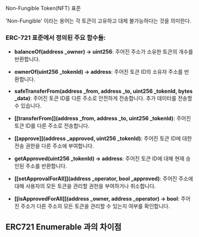 Non-Fungible Token(NFT) 표준

'Non-Fungible' 이라는 용어는 각 토큰이 고유하고 대체 불가능하다는 것을 의미한다.

### ERC-721 표준에서 정의된 주요 함수들:

- **balanceOf(address _owner) → uint256**: 주어진 주소가 소유한 토큰의 개수를 반환합니다.

- **ownerOf(uint256 _tokenId) → address**: 주어진 토큰 ID의 소유자 주소를 반환합니다.

- **safeTransferFrom(address _from, address _to, uint256 _tokenId, bytes _data)**: 주어진 토큰 ID를 다른 주소로 안전하게 전송합니다. 추가 데이터를 전송할 수 있습니다.

- **[[transferFrom]](address _from, address _to, uint256 _tokenId)**: 주어진 토큰 ID를 다른 주소로 전송합니다.

- **[[approve]](address _approved, uint256 _tokenId)**: 주어진 토큰 ID에 대한 전송 권한을 다른 주소에 부여합니다.
  
- **getApproved(uint256 _tokenId) → address**: 주어진 토큰 ID에 대해 현재 승인된 주소를 반환합니다.
  
- **[[setApprovalForAll]](address _operator, bool _approved)**: 주어진 주소에 대해 사용자의 모든 토큰을 관리할 권한을 부여하거나 취소합니다.

  
- **[[isApprovedForAll]](address _owner, address _operator) → bool**: 주어진 주소가 다른 주소의 모든 토큰을 관리할 수 있는지 여부를 확인합니다.


## ERC721 Enumerable 과의 차이점
